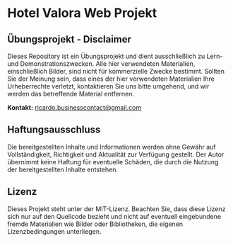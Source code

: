 # Hotel Valora Web Projekt

## Übungsprojekt - Disclaimer

Dieses Repository ist ein Übungsprojekt und dient ausschließlich zu Lern- und Demonstrationszwecken. Alle hier verwendeten Materialien, einschließlich Bilder, sind nicht für kommerzielle Zwecke bestimmt. Sollten Sie der Meinung sein, dass eines der hier verwendeten Materialien Ihre Urheberrechte verletzt, kontaktieren Sie uns bitte umgehend, und wir werden das betreffende Material entfernen.

**Kontakt:** ricardo.businesscontact@gmail.com

## Haftungsausschluss

Die bereitgestellten Inhalte und Informationen werden ohne Gewähr auf Vollständigkeit, Richtigkeit und Aktualität zur Verfügung gestellt. Der Autor übernimmt keine Haftung für eventuelle Schäden, die durch die Nutzung der bereitgestellten Inhalte entstehen.

## Lizenz

Dieses Projekt steht unter der MIT-Lizenz. Beachten Sie, dass diese Lizenz sich nur auf den Quellcode bezieht und nicht auf eventuell eingebundene fremde Materialien wie Bilder oder Bibliotheken, die eigenen Lizenzbedingungen unterliegen.
